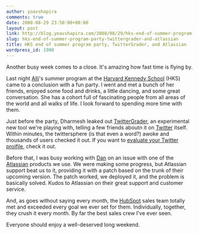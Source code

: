 ```yaml
---
author: yoavshapira
comments: true
date: 2008-08-29 23:50:00+00:00
layout: post
link: http://blog.yoavshapira.com/2008/08/29/hks-end-of-summer-program-party-twittergrader-and-atlassian/
slug: hks-end-of-summer-program-party-twittergrader-and-atlassian
title: HKS end of summer program party, TwitterGrader, and Atlassian
wordpress_id: 1990
---
```


Another busy week comes to a close.  It's amazing how fast time is flying by.  
  
Last night [Alli](http://allisonshapira.com)'s summer program at the [Harvard Kennedy School](http://www.hks.harvard.edu/) (HKS) came to a conclusion with a fun party.  I went and met a bunch of her friends, enjoyed some food and drinks, a little dancing, and some great conversation.  She has a cohort full of fascinating people from all areas of the world and all walks of life.  I look forward to spending more time with them.  
  
Just before the party, Dharmesh leaked out [TwitterGrader](http://twitter.grader.com/), an experimental new tool we're playing with, telling a few friends aboutn it on [Twitter](http://twitter.com) itself.  Within minutes, the twittersphere (is that even a word?) awoke and thousands of users checked it out.  If you want to [evaluate your Twitter proifile](http://twitter.grader.com/), check it out.  
  
Before that, I was busy working with [Dan](http://www.abdinoor.com/) on an issue with one of the [Atlassian](http://www.atlassian.com) products we use.  We were making some progress, but Atlassian support beat us to it, providing it with a patch based on the trunk of their upcoming version.  The patch worked, we deployed it, and the problem is basically solved.  Kudos to Atlassian on their great support and customer service.  
  
And, as goes without saying every month, the [HubSpot](http://www.hubspot.com) sales team totally met and exceeded every goal we ever set for them.  Individually, together, they crush it every month.  By far the best sales crew I've ever seen.  
  
Everyone should enjoy a well-deserved long weekend.
